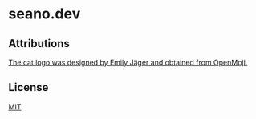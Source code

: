 # seano.dev

## Attributions

[The cat logo was designed by Emily Jäger and obtained from OpenMoji.](https://openmoji.org/library/emoji-1F638/)

## License

[MIT](LICENSE.txt)